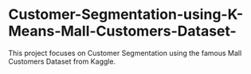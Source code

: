 # Customer-Segmentation-using-K-Means-Mall-Customers-Dataset-
This project focuses on Customer Segmentation using the famous Mall Customers Dataset from Kaggle.
